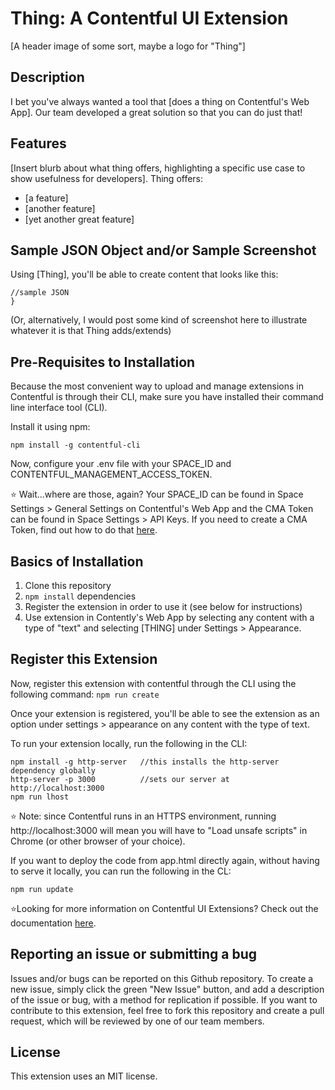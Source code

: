# Thing: A Contentful UI Extension
[A header image of some sort, maybe a logo for "Thing"]

## Description
I bet you've always wanted a tool that [does a thing on Contentful's Web App]. Our team developed a great solution so that you can do just that!  

## Features
[Insert blurb about what thing offers, highlighting a specific use case to show usefulness for developers]. Thing offers:
- [a feature]
- [another feature]
- [yet another great feature]

## Sample JSON Object and/or Sample Screenshot
Using [Thing], you'll be able to create content that looks like this:
```{
//sample JSON
}
```
(Or, alternatively, I would post some kind of screenshot here to illustrate whatever it is that Thing adds/extends)

## Pre-Requisites to Installation
Because the most convenient way to upload and manage extensions in Contentful is through their CLI, make sure you have installed their command line interface tool (CLI).

Install it using npm:
```
npm install -g contentful-cli
```
Now, configure your .env file with your SPACE_ID and CONTENTFUL_MANAGEMENT_ACCESS_TOKEN.

⭐️ Wait...where are those, again? Your SPACE_ID can be found in Space Settings > General Settings on Contentful's Web App and the CMA Token can be found in Space Settings > API Keys. If you need to create a CMA Token, find out how to do that [here](https://www.contentful.com/developers/docs/references/authentication/#getting-an-oauth-token).

## Basics of Installation
1. Clone this repository
2. `npm install` dependencies
3. Register the extension in order to use it (see below for instructions)
4. Use extension in Contently's Web App by selecting any content with a type of "text" and selecting [THING] under Settings > Appearance.

## Register this Extension
Now, register this extension with contentful through the CLI using the following command:
 `npm run create`

 Once your extension is registered, you'll be able to see the extension as an option under settings > appearance on any content with the type of text.

To run your extension locally, run the following in the CLI:
```
npm install -g http-server   //this installs the http-server dependency globally
http-server -p 3000          //sets our server at http://localhost:3000
npm run lhost
```
⭐️ Note: since Contentful runs in an HTTPS environment, running http://localhost:3000 will mean you will have to "Load unsafe scripts" in Chrome (or other browser of your choice).

If you want to deploy the code from app.html directly again, without having to serve it locally, you can run the following in the CL:
```
npm run update
```

⭐️Looking for more information on Contentful UI Extensions? Check out the documentation [here](https://www.contentful.com/developers/docs/references/content-management-api/#/reference/ui-extensions).

## Reporting an issue or submitting a bug
Issues and/or bugs can be reported on this Github repository. To create a new issue, simply click the green "New Issue" button, and add a description of the issue or bug, with a method for replication if possible.
If you want to contribute to this extension, feel free to fork this repository and create a pull request, which will be reviewed by one of our team members. 

## License
This extension uses an MIT license.
